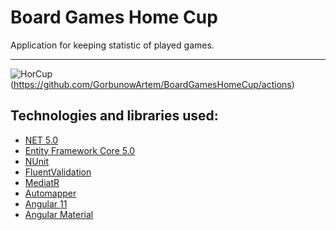 # Board Games Home Cup

Application for keeping statistic of played games.

---

![HorCup](https://github.com/GorbunowArtem/BoardGamesHomeCup/workflows/HorCup/badge.svg)(https://github.com/GorbunowArtem/BoardGamesHomeCup/actions)

## Technologies and libraries used:

- [NET 5.0](https://github.com/microsoft/dotnet)
- [Entity Framework Core 5.0](https://github.com/dotnet/efcore)
- [NUnit](https://github.com/nunit/nunit)
- [FluentValidation](https://github.com/FluentValidation/FluentValidation)
- [MediatR](https://github.com/jbogard/MediatR)
- [Automapper](https://github.com/AutoMapper/AutoMapper)
- [Angular 11](https://github.com/angular/angular)
- [Angular Material](https://github.com/angular/material)
